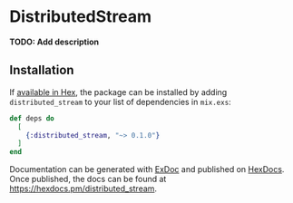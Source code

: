# DistributedStream

**TODO: Add description**

## Installation

If [available in Hex](https://hex.pm/docs/publish), the package can be installed
by adding `distributed_stream` to your list of dependencies in `mix.exs`:

```elixir
def deps do
  [
    {:distributed_stream, "~> 0.1.0"}
  ]
end
```

Documentation can be generated with [ExDoc](https://github.com/elixir-lang/ex_doc)
and published on [HexDocs](https://hexdocs.pm). Once published, the docs can
be found at <https://hexdocs.pm/distributed_stream>.

